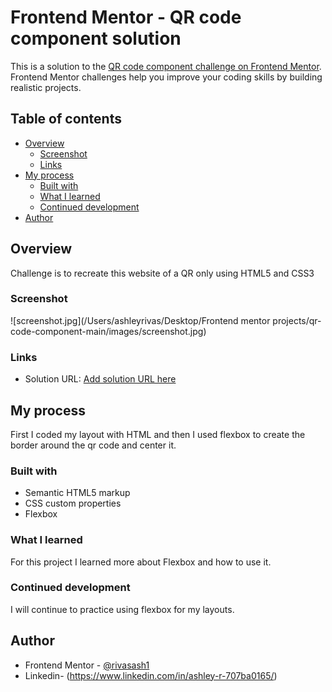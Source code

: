 # Frontend Mentor - QR code component solution

This is a solution to the [QR code component challenge on Frontend Mentor](https://www.frontendmentor.io/challenges/qr-code-component-iux_sIO_H). Frontend Mentor challenges help you improve your coding skills by building realistic projects.

## Table of contents

- [Overview](#overview)
  - [Screenshot](#screenshot)
  - [Links](#links)
- [My process](#my-process)
  - [Built with](#built-with)
  - [What I learned](#what-i-learned)
  - [Continued development](#continued-development)
- [Author](#author)



## Overview
Challenge is to recreate this website of a QR only using HTML5  and CSS3

### Screenshot

![screenshot.jpg](/Users/ashleyrivas/Desktop/Frontend mentor projects/qr-code-component-main/images/screenshot.jpg)


### Links

- Solution URL: [Add solution URL here](https://rivasash1.github.io/QR_code_componet_solution/)

## My process
First I coded my layout with HTML and then I used flexbox to create the border around the qr code and center it.

### Built with

- Semantic HTML5 markup
- CSS custom properties
- Flexbox


### What I learned

For this project I learned more about Flexbox and how to use it.



### Continued development

I will continue to practice using flexbox for my layouts.



## Author

- Frontend Mentor - [@rivasash1](hhttps://www.frontendmentor.io/profile/rivasash1)
- Linkedin- (https://www.linkedin.com/in/ashley-r-707ba0165/)
